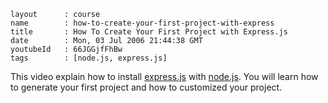 ```
layout		: course
name		: how-to-create-your-first-project-with-express
title		: How To Create Your First Project with Express.js
date		: Mon, 03 Jul 2006 21:44:38 GMT
youtubeId	: 66JGGjfFhBw
tags		: [node.js, express.js]
```

This video explain how to install
[express.js](http://expressjs.com/) with 
[node.js](http://nodejs.org).
You will learn how to generate your first project
and how to customized your project.